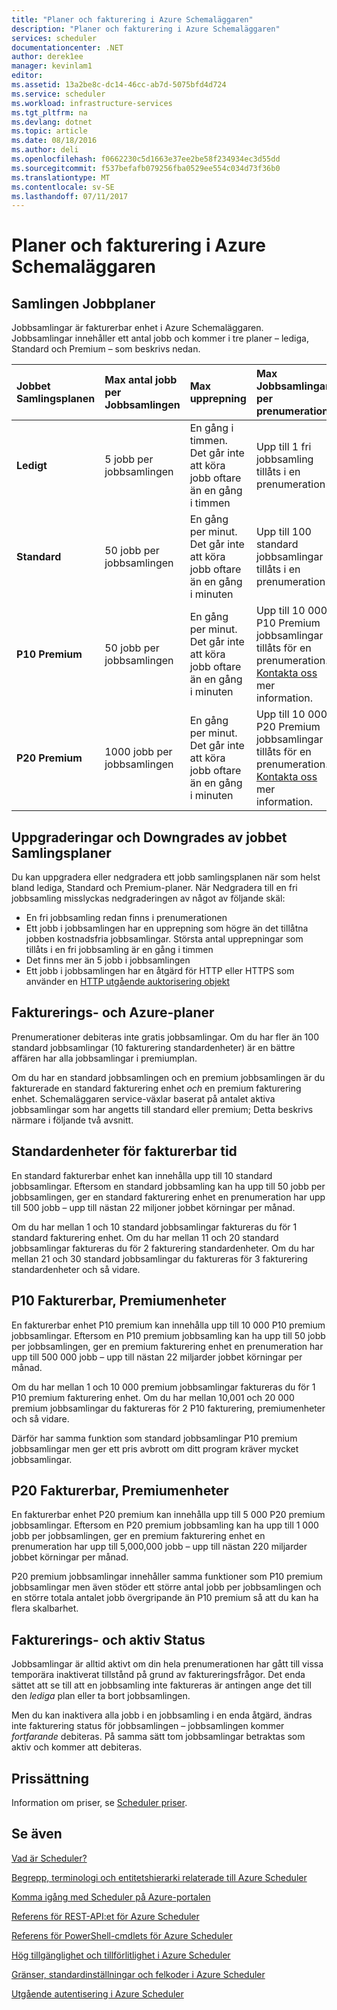 ```yaml
---
title: "Planer och fakturering i Azure Schemaläggaren"
description: "Planer och fakturering i Azure Schemaläggaren"
services: scheduler
documentationcenter: .NET
author: derek1ee
manager: kevinlam1
editor: 
ms.assetid: 13a2be8c-dc14-46cc-ab7d-5075bfd4d724
ms.service: scheduler
ms.workload: infrastructure-services
ms.tgt_pltfrm: na
ms.devlang: dotnet
ms.topic: article
ms.date: 08/18/2016
ms.author: deli
ms.openlocfilehash: f0662230c5d1663e37ee2be58f234934ec3d55dd
ms.sourcegitcommit: f537befafb079256fba0529ee554c034d73f36b0
ms.translationtype: MT
ms.contentlocale: sv-SE
ms.lasthandoff: 07/11/2017
---
```

# <a name="plans-and-billing-in-azure-scheduler"></a>Planer och fakturering i Azure Schemaläggaren
## <a name="job-collection-plans"></a>Samlingen Jobbplaner
Jobbsamlingar är fakturerbar enhet i Azure Schemaläggaren. Jobbsamlingar innehåller ett antal jobb och kommer i tre planer – lediga, Standard och Premium – som beskrivs nedan.

| **Jobbet Samlingsplanen** | **Max antal jobb per Jobbsamlingen** | **Max upprepning** | **Max Jobbsamlingar per prenumeration** | **Begränsningar** |
|:--- |:--- |:--- |:--- |:--- |
| **Ledigt** |5 jobb per jobbsamlingen |En gång i timmen. Det går inte att köra jobb oftare än en gång i timmen |Upp till 1 fri jobbsamling tillåts i en prenumeration |Det går inte att använda [HTTP utgående auktorisering objekt](scheduler-outbound-authentication.md) |
| **Standard** |50 jobb per jobbsamlingen |En gång per minut. Det går inte att köra jobb oftare än en gång i minuten |Upp till 100 standard jobbsamlingar tillåts i en prenumeration |Åtkomst till hela funktionsuppsättningen Schemaläggaren |
| **P10 Premium** |50 jobb per jobbsamlingen |En gång per minut. Det går inte att köra jobb oftare än en gång i minuten |Upp till 10 000 P10 Premium jobbsamlingar tillåts för en prenumeration. <a href="mailto:wapteams@microsoft.com">Kontakta oss</a> mer information. |Åtkomst till hela funktionsuppsättningen Schemaläggaren |
| **P20 Premium** |1000 jobb per jobbsamlingen |En gång per minut. Det går inte att köra jobb oftare än en gång i minuten |Upp till 10 000 P20 Premium jobbsamlingar tillåts för en prenumeration. <a href="mailto:wapteams@microsoft.com">Kontakta oss</a> mer information. |Åtkomst till hela funktionsuppsättningen Schemaläggaren |

## <a name="upgrades-and-downgrades-of-job-collection-plans"></a>Uppgraderingar och Downgrades av jobbet Samlingsplaner
Du kan uppgradera eller nedgradera ett jobb samlingsplanen när som helst bland lediga, Standard och Premium-planer. När Nedgradera till en fri jobbsamling misslyckas nedgraderingen av något av följande skäl:

* En fri jobbsamling redan finns i prenumerationen
* Ett jobb i jobbsamlingen har en upprepning som högre än det tillåtna jobben kostnadsfria jobbsamlingar. Största antal upprepningar som tillåts i en fri jobbsamling är en gång i timmen
* Det finns mer än 5 jobb i jobbsamlingen
* Ett jobb i jobbsamlingen har en åtgärd för HTTP eller HTTPS som använder en [HTTP utgående auktorisering objekt](scheduler-outbound-authentication.md)

## <a name="billing-and-azure-plans"></a>Fakturerings- och Azure-planer
Prenumerationer debiteras inte gratis jobbsamlingar. Om du har fler än 100 standard jobbsamlingar (10 fakturering standardenheter) är en bättre affären har alla jobbsamlingar i premiumplan.

Om du har en standard jobbsamlingen och en premium jobbsamlingen är du fakturerade en standard fakturering enhet *och* en premium fakturering enhet. Schemaläggaren service-växlar baserat på antalet aktiva jobbsamlingar som har angetts till standard eller premium; Detta beskrivs närmare i följande två avsnitt.

## <a name="standard-billable-units"></a>Standardenheter för fakturerbar tid
En standard fakturerbar enhet kan innehålla upp till 10 standard jobbsamlingar. Eftersom en standard jobbsamling kan ha upp till 50 jobb per jobbsamlingen, ger en standard fakturering enhet en prenumeration har upp till 500 jobb – upp till nästan 22 miljoner jobbet körningar per månad.

Om du har mellan 1 och 10 standard jobbsamlingar faktureras du för 1 standard fakturering enhet. Om du har mellan 11 och 20 standard jobbsamlingar faktureras du för 2 fakturering standardenheter. Om du har mellan 21 och 30 standard jobbsamlingar du faktureras för 3 fakturering standardenheter och så vidare.

## <a name="p10-premium-billable-units"></a>P10 Fakturerbar, Premiumenheter
En fakturerbar enhet P10 premium kan innehålla upp till 10 000 P10 premium jobbsamlingar. Eftersom en P10 premium jobbsamling kan ha upp till 50 jobb per jobbsamlingen, ger en premium fakturering enhet en prenumeration har upp till 500 000 jobb – upp till nästan 22 miljarder jobbet körningar per månad.

Om du har mellan 1 och 10 000 premium jobbsamlingar faktureras du för 1 P10 premium fakturering enhet. Om du har mellan 10,001 och 20 000 premium jobbsamlingar du faktureras för 2 P10 fakturering, premiumenheter och så vidare.

Därför har samma funktion som standard jobbsamlingar P10 premium jobbsamlingar men ger ett pris avbrott om ditt program kräver mycket jobbsamlingar.

## <a name="p20-premium-billable-units"></a>P20 Fakturerbar, Premiumenheter
En fakturerbar enhet P20 premium kan innehålla upp till 5 000 P20 premium jobbsamlingar. Eftersom en P20 premium jobbsamling kan ha upp till 1 000 jobb per jobbsamlingen, ger en premium fakturering enhet en prenumeration har upp till 5,000,000 jobb – upp till nästan 220 miljarder jobbet körningar per månad.

P20 premium jobbsamlingar innehåller samma funktioner som P10 premium jobbsamlingar men även stöder ett större antal jobb per jobbsamlingen och en större totala antalet jobb övergripande än P10 premium så att du kan ha flera skalbarhet.

## <a name="billing-and-active-status"></a>Fakturerings- och aktiv Status
Jobbsamlingar är alltid aktivt om din hela prenumerationen har gått till vissa temporära inaktiverat tillstånd på grund av faktureringsfrågor. Det enda sättet att se till att en jobbsamling inte faktureras är antingen ange det till den *lediga* plan eller ta bort jobbsamlingen.

Men du kan inaktivera alla jobb i en jobbsamling i en enda åtgärd, ändras inte fakturering status för jobbsamlingen – jobbsamlingen kommer *fortfarande* debiteras. På samma sätt tom jobbsamlingar betraktas som aktiv och kommer att debiteras.

## <a name="pricing"></a>Prissättning
Information om priser, se [Scheduler priser](https://azure.microsoft.com/pricing/details/scheduler/).

## <a name="see-also"></a>Se även
 [Vad är Scheduler?](scheduler-intro.md)

 [Begrepp, terminologi och entitetshierarki relaterade till Azure Scheduler](scheduler-concepts-terms.md)

 [Komma igång med Scheduler på Azure-portalen](scheduler-get-started-portal.md)

 [Referens för REST-API:et för Azure Scheduler](https://msdn.microsoft.com/library/mt629143)

 [Referens för PowerShell-cmdlets för Azure Scheduler](scheduler-powershell-reference.md)

 [Hög tillgänglighet och tillförlitlighet i Azure Scheduler](scheduler-high-availability-reliability.md)

 [Gränser, standardinställningar och felkoder i Azure Scheduler](scheduler-limits-defaults-errors.md)

 [Utgående autentisering i Azure Scheduler](scheduler-outbound-authentication.md)

